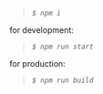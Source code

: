   > *`$ npm i`*
>
for development:
  > *`$ npm run start`*
>  
for production:  
  > *`$ npm run build`*